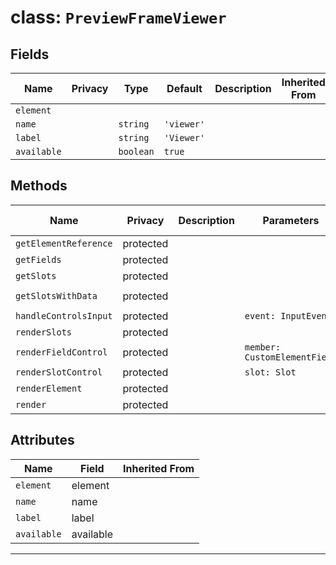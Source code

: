 # class: `PreviewFrameViewer`

## Fields

| Name        | Privacy | Type      | Default    | Description | Inherited From |
| ----------- | ------- | --------- | ---------- | ----------- | -------------- |
| `element`   |         |           |            |             |                |
| `name`      |         | `string`  | `'viewer'` |             |                |
| `label`     |         | `string`  | `'Viewer'` |             |                |
| `available` |         | `boolean` | `true`     |             |                |

## Methods

| Name                  | Privacy   | Description | Parameters                   | Return                           | Inherited From |
| --------------------- | --------- | ----------- | ---------------------------- | -------------------------------- | -------------- |
| `getElementReference` | protected |             |                              | `Element \| undefined`           |                |
| `getFields`           | protected |             |                              | `CustomElementField[]`           |                |
| `getSlots`            | protected |             |                              | `Slot[]`                         |                |
| `getSlotsWithData`    | protected |             |                              | `{ slot: Slot; data: string }[]` |                |
| `handleControlsInput` | protected |             | `event: InputEvent`          |                                  |                |
| `renderSlots`         | protected |             |                              | `TemplateResult`                 |                |
| `renderFieldControl`  | protected |             | `member: CustomElementField` | `TemplateResult`                 |                |
| `renderSlotControl`   | protected |             | `slot: Slot`                 | `TemplateResult`                 |                |
| `renderElement`       | protected |             |                              | `TemplateResult`                 |                |
| `render`              | protected |             |                              | `TemplateResult`                 |                |

## Attributes

| Name        | Field     | Inherited From |
| ----------- | --------- | -------------- |
| `element`   | element   |                |
| `name`      | name      |                |
| `label`     | label     |                |
| `available` | available |                |

<hr/>
